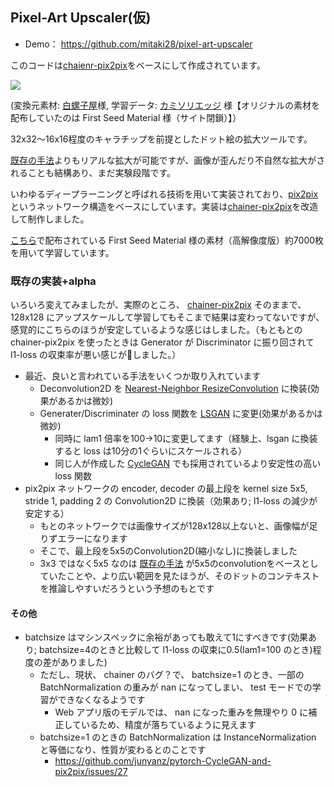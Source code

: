 ## Pixel-Art Upscaler(仮)

* Demo： https://github.com/mitaki28/pixel-art-upscaler

このコードは[chaienr-pix2pix](https://github.com/pfnet-research/chainer-pix2pix)をベースにして作成されています。

<img src="https://github.com/mitaki28/pixel-art-upscaler/blob/master/image/example.png?raw=true">

(変換元素材: [白螺子屋](http://hi79.web.fc2.com/)様, 学習データ: [カミソリエッジ](https://razor-edge.work/material/fsmchcv/) 様【オリジナルの素材を配布していたのは First Seed Material 様（サイト閉鎖）】）

32x32〜16x16程度のキャラチップを前提としたドット絵の拡大ツールです。

[既存の手法](https://en.wikipedia.org/wiki/Pixel-art_scaling_algorithms)よりもリアルな拡大が可能ですが、画像が歪んだり不自然な拡大がされることも結構あり、まだ実験段階です。

いわゆるディープラーニングと呼ばれる技術を用いて実装されており、[pix2pix](https://arxiv.org/abs/1611.07004) というネットワーク構造をベースにしています。実装は[chainer-pix2pix](https://github.com/pfnet-research/chainer-pix2pix)を改造して制作しました。

[こちら](https://razor-edge.work/material/fsmchcv/)で配布されている First Seed Material 様の素材（高解像度版）約7000枚を用いて学習しています。</p>

### 既存の実装+alpha
いろいろ変えてみましたが、実際のところ、 [chainer-pix2pix](https://github.com/pfnet-research/chainer-pix2pix) そのままで、128x128 にアップスケールして学習してもそこまで結果は変わってないですが、感覚的にこちらのほうが安定しているような感じはしました。（もともとの chainer-pix2pix を使ったときは Generator が Discriminator に振り回されて l1-loss の収束率が悪い感じがしました。）

* 最近、良いと言われている手法をいくつか取り入れています
    * Deconvolution2D を [Nearest-Neighbor ResizeConvolution](https://distill.pub/2016/deconv-checkerboard/) に換装(効果があるかは微妙)
    * Generater/Discriminater の loss 関数を [LSGAN](https://arxiv.org/abs/1611.04076) に変更(効果があるかは微妙)
        * 同時に lam1 倍率を100→10に変更してます（経験上、lsgan に換装すると loss は10分の1ぐらいにスケールされる）
        * 同じ人が作成した [CycleGAN](https://github.com/junyanz/CycleGAN) でも採用されているより安定性の高い loss 関数
* pix2pix ネットワークの encoder, decoder の最上段を kernel size 5x5, stride 1, padding 2 の Convolution2D に換装（効果あり; l1-loss の減少が安定する）
    * もとのネットワークでは画像サイズが128x128以上ないと、画像幅が足りずエラーになります
    * そこで、最上段を5x5のConvolution2D(縮小なし)に換装しました
    * 3x3 ではなく5x5 なのは [既存の手法](https://en.wikipedia.org/wiki/Pixel-art_scaling_algorithms) が5x5のconvolutionをベースとしていたことや、より広い範囲を見たほうが、そのドットのコンテキストを推論しやすいだろうという予想のもとです

#### その他
* batchsize はマシンスペックに余裕があっても敢えて1にすべきです(効果あり; batchsize=4のときと比較して l1-loss の収束に0.5(lam1=100 のとき)程度の差がありました)
    * ただし、現状、 chainer のバグ？で、 batchsize=1 のとき、一部の BatchNormalization の重みが nan になってしまい、 test モードでの学習ができなくなるようです
        * Web アプリ版のモデルでは、 nan になった重みを無理やり 0 に補正しているため、精度が落ちているように見えます
    * batchsize=1 のときの BatchNormalization は InstanceNormalization と等価になり、性質が変わるとのことです
        * https://github.com/junyanz/pytorch-CycleGAN-and-pix2pix/issues/27

